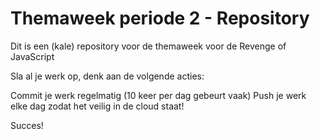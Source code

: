 # Themaweek periode 2 - Repository
Dit is een (kale) repository voor de themaweek voor de Revenge of JavaScript

Sla al je werk op, denk aan de volgende acties:

Commit je werk regelmatig (10 keer per dag gebeurt vaak)
Push je werk elke dag zodat het veilig in de cloud staat!



Succes!
